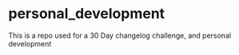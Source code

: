 # personal_development
This is a repo used for a 30 Day changelog challenge, and personal development
